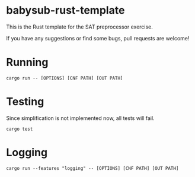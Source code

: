 # babysub-rust-template

This is the Rust template for the SAT preprocessor exercise.

If you have any suggestions or find some bugs, pull requests are welcome!

# Running

```
cargo run -- [OPTIONS] [CNF PATH] [OUT PATH]
```

# Testing

Since simplification is not implemented now, all tests will fail.

```
cargo test
```

# Logging

```
cargo run --features "logging" -- [OPTIONS] [CNF PATH] [OUT PATH]
```
